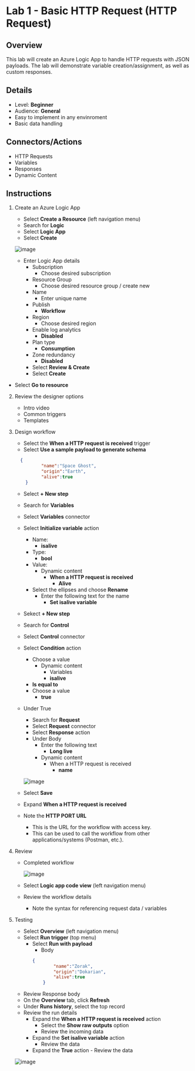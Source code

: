 # Lab 1 - Basic HTTP Request (HTTP Request)

## Overview
This lab will create an Azure Logic App to handle HTTP requests with JSON payloads. The lab will demonstrate variable creation/assignment, as well as custom responses. 

## Details
- Level: **Beginner**
- Audience: **General**
- Easy to implement in any envinroment
- Basic data handling

## Connectors/Actions
- HTTP Requests
- Variables
- Responses
- Dynamic Content

## Instructions
1. Create an Azure Logic App
	- Select **Create a Resource** (left navigation menu)
	- Search for **Logic**
	- Select **Logic App**
	- Select **Create**

  	 ![image](https://user-images.githubusercontent.com/13591910/177834162-6edadc36-eb19-4d5c-843a-ea778e188a3a.png)

	- Enter Logic App details
		- Subscription
			- Choose desired subscription
		- Resource Group
			- Choose desired resource group / create new
		- Name
			- Enter unique name
		- Publish
			- **Workflow**
		- Region
			- Choose desired region
		- Enable log analytics
			- **Disabled**
		- Plan type
			- **Consumption**
		- Zone redundancy
			- **Disabled**
		- Select **Review & Create**
		- Select **Create**
- Select **Go to resource**
	
2. Review the designer options
	- Intro video
	- Common triggers
	- Templates

3. Design workflow
	- Select the **When a HTTP request is received** trigger
	- Select **Use a sample payload to generate schema**

    ```json
      {
			  "name":"Space Ghost",
			  "origin":"Earth",
			  "alive":true
		}
    ```

	- Select **+ New step**
	- Search for **Variables**
	- Select **Variables** connector
	- Select **Initialize variable** action
		- Name:
		  - **isalive**
		- Type: 
		  - **bool**
		- Value:
			- Dynamic content
				- **When a HTTP request is received**
				  - **Alive**
		- Select the ellipses and choose **Rename**
			- Enter the following text for the name
			  - **Set isalive variable**
	- Sekect **+ New step**
	- Search for **Control**
	- Select **Control** connector
	- Select **Condition** action
		- Choose a value
			- Dynamic content
				- Variables
				-   **isalive**
		- **Is equal to**
		- Choose a value
		  - **true**
	- Under True
		- Search for **Request**
		- Select **Request** connector
		- Select **Response** action
		- Under Body
			- Enter the following text
				- **Long live** 
			- Dynamic content
				- When a HTTP request is received
					- **name**

        ![image](https://user-images.githubusercontent.com/13591910/177833732-80cc1344-dc0c-4f01-9134-9394b958fccb.png)

	- Select **Save**
	- Expand **When a HTTP request is received**
	- Note the **HTTP PORT URL** 
		- This is the URL for the workflow with access key.
		- This can be used to call the workflow from other applications/systems (Postman, etc.).

4. Review
	- Completed workflow
  
       ![image](https://user-images.githubusercontent.com/13591910/177835507-80e0a0e3-fc74-4690-ad22-83c8b463fbb7.png)

	- Select **Logic app code view** (left navigation menu)
	- Review the workflow details
	  - Note the syntax for referencing request data / variables

5. Testing
	- Select **Overview** (left navigation menu)
	- Select **Run trigger** (top menu)
	  - Select **Run with payload**
	    - Body
        ```json
        {
			    "name":"Zorak",
			    "origin":"Dokarian",
			    "alive":true
		    }
        ```
	- Review Response body
	- On the **Overview** tab, click  **Refresh**
	- Under  **Runs history**, select the top record
	- Review the run details
	  - Expand the **When a HTTP request is received** action
	    - Select the **Show raw outputs** option
	    - Review the incoming data
	  - Expand the **Set isalive variable** action
	    - Review the data
	  - Expand the **True** action
			- Review the data
		
    ![image](https://user-images.githubusercontent.com/13591910/177837063-19de0575-87f7-42bd-9089-8b843214fccf.png)
